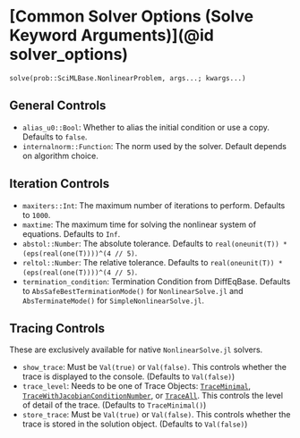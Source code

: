 # [Common Solver Options (Solve Keyword Arguments)](@id solver_options)

```@docs
solve(prob::SciMLBase.NonlinearProblem, args...; kwargs...)
```

## General Controls

  - `alias_u0::Bool`: Whether to alias the initial condition or use a copy.
    Defaults to `false`.
  - `internalnorm::Function`: The norm used by the solver. Default depends on algorithm
    choice.

## Iteration Controls

  - `maxiters::Int`: The maximum number of iterations to perform. Defaults to `1000`.
  - `maxtime`: The maximum time for solving the nonlinear system of equations. Defaults to `Inf`.
  - `abstol::Number`: The absolute tolerance. Defaults to `real(oneunit(T)) * (eps(real(one(T))))^(4 // 5)`.
  - `reltol::Number`: The relative tolerance. Defaults to `real(oneunit(T)) * (eps(real(one(T))))^(4 // 5)`.
  - `termination_condition`: Termination Condition from DiffEqBase. Defaults to
    `AbsSafeBestTerminationMode()` for `NonlinearSolve.jl` and `AbsTerminateMode()` for
    `SimpleNonlinearSolve.jl`.

## Tracing Controls

These are exclusively available for native `NonlinearSolve.jl` solvers.

  - `show_trace`: Must be `Val(true)` or `Val(false)`. This controls whether the trace is
    displayed to the console. (Defaults to `Val(false)`)
  - `trace_level`: Needs to be one of Trace Objects: [`TraceMinimal`](@ref),
    [`TraceWithJacobianConditionNumber`](@ref), or [`TraceAll`](@ref). This controls the
    level of detail of the trace. (Defaults to `TraceMinimal()`)
  - `store_trace`: Must be `Val(true)` or `Val(false)`. This controls whether the trace is
    stored in the solution object. (Defaults to `Val(false)`)
